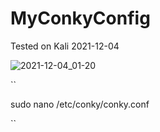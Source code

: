 # MyConkyConfig

Tested on Kali 2021-12-04

![2021-12-04_01-20](https://user-images.githubusercontent.com/66146701/144705945-e5a07e24-9ed0-44c1-9e4b-2196b2b617b7.png)

``

sudo nano /etc/conky/conky.conf


``
